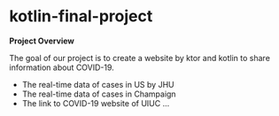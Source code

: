 # kotlin-final-project
**Project Overview**

The goal of our project is to create a website by ktor and kotlin to share information about COVID-19. 
* The real-time data of cases in US by JHU
* The real-time data of cases in Champaign
* The link to COVID-19 website of UIUC
...
